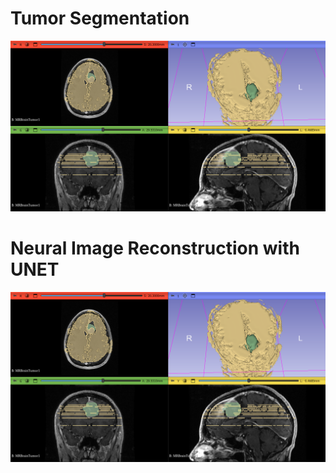# Tumor Segmentation
![image_alt](https://github.com/shoaibgi/Brain-Tumor-Segmentation/blob/main/Segmented%20Tumor.png?raw=true)
# Neural Image Reconstruction with UNET
![image_alt](https://github.com/shoaibgi/Brain-Tumor-Segmentation/blob/main/Segmented%20Tumor.png?raw=true)
